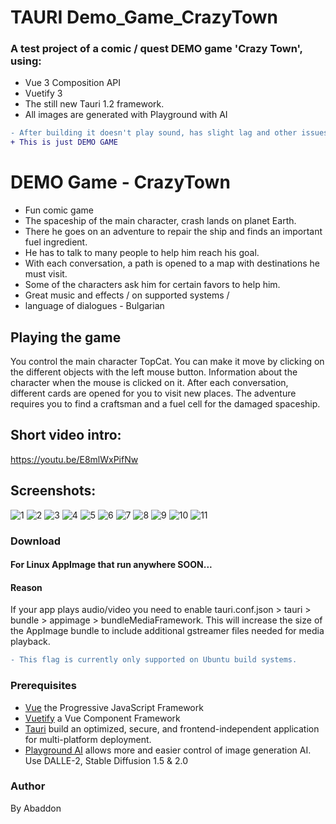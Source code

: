 # TAURI Demo_Game_CrazyTown

### A test project of a comic / quest DEMO game 'Crazy Town', using:
+ Vue 3 Composition API
+ Vuetify 3
+ The still new Tauri 1.2 framework.
+ All images are generated with Playground with AI

```diff
- After building it doesn't play sound, has slight lag and other issues on some systems/distros.
+ This is just DEMO GAME
```

# DEMO Game - CrazyTown
- Fun comic game
- The spaceship of the main character, crash lands on planet Earth.
- There he goes on an adventure to repair the ship and finds an important fuel ingredient.
- He has to talk to many people to help him reach his goal.
- With each conversation, a path is opened to a map with destinations he must visit.
- Some of the characters ask him for certain favors to help him.
- Great music and effects / on supported systems /
- language of dialogues - Bulgarian

## Playing the game
You control the main character TopCat. You can make it move by clicking on the different objects with the left mouse button.
Information about the character when the mouse is clicked on it.
After each conversation, different cards are opened for you to visit new places.
The adventure requires you to find a craftsman and a fuel cell for the damaged spaceship.

## Short video intro:
https://youtu.be/E8mlWxPifNw

## Screenshots:
![1](https://user-images.githubusercontent.com/51271834/228350421-a5b1925f-5f7f-4fd3-a267-1a16238823dd.png)
![2](https://user-images.githubusercontent.com/51271834/228350460-b5933ef6-cc98-4127-bf92-11c9c3e7271e.png)
![3](https://user-images.githubusercontent.com/51271834/228350522-6e910329-36f0-4ed7-8521-1523f265676b.png)
![4](https://user-images.githubusercontent.com/51271834/228350546-f3faa0f0-288b-4dcd-a697-7e014a2b0c2a.png)
![5](https://user-images.githubusercontent.com/51271834/228350635-5690e4f0-0d96-46c0-bf98-608704156968.png)
![6](https://user-images.githubusercontent.com/51271834/228350654-e1b4921c-fdfa-4edc-ba60-9f07c9cb9fb4.png)
![7](https://user-images.githubusercontent.com/51271834/228350745-01fe5e82-c209-4b12-80d5-d4792f3914fc.png)
![8](https://user-images.githubusercontent.com/51271834/228350751-940a09ad-03e3-440e-b61d-f5481c2ea25c.png)
![9](https://user-images.githubusercontent.com/51271834/228350757-c777820c-8fe7-49c4-8e84-bc23210acfe6.png)
![10](https://user-images.githubusercontent.com/51271834/228350760-83e7a817-1b31-44e8-a633-b297ae9fad16.png)
![11](https://user-images.githubusercontent.com/51271834/228350763-8d376eaa-12b5-4a44-b940-f7f2708e7a11.png)

### Download
#### For Linux AppImage that run anywhere SOON...
#### Reason
If your app plays audio/video you need to enable tauri.conf.json > tauri > bundle > appimage > bundleMediaFramework. This will increase the size of the AppImage bundle to include additional gstreamer files needed for media playback.
```diff
- This flag is currently only supported on Ubuntu build systems.
```

### Prerequisites
- [Vue](https://vuejs.org) the Progressive JavaScript Framework
- [Vuetify](https://vuetifyjs.com/en/) a Vue Component Framework
- [Tauri](https://tauri.app) build an optimized, secure, and frontend-independent application for multi-platform deployment.
- [Playground AI](https://playgroundai.com) allows more and easier control of image generation AI. Use DALLE-2, Stable Diffusion 1.5 & 2.0

### Author
By Abaddon
